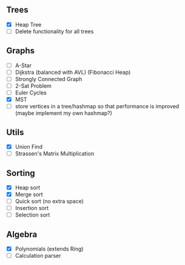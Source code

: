 ## Trees

- [X] Heap Tree
- [ ] Delete functionality for all trees

## Graphs

- [ ] A-Star
- [ ] Dijkstra (balanced with AVL) (Fibonacci Heap)
- [ ] Strongly Connected Graph
- [ ] 2-Sat Problem
- [ ] Euler Cycles
- [X] MST
- [ ] store vertices in a tree/hashmap so that performance is improved (maybe implement my own hashmap?)

## Utils

- [X] Union Find
- [ ] Strassen's Matrix Multiplication

## Sorting

- [X] Heap sort
- [X] Merge sort
- [ ] Quick sort (no extra space)
- [ ] Insertion sort
- [ ] Selection sort

## Algebra

- [X] Polynomials (extends Ring)
- [ ] Calculation parser